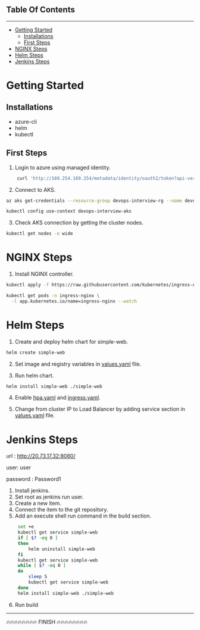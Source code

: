 ## Table Of Contents
---
- [Getting Started](#getting-started)
  - [Installations](#installations)
  - [First Steps](#first-steps)
- [NGINX Steps](#nginx-steps)
- [Helm Steps](#helm-steps)
- [Jenkins Steps](#jenkins-steps)

# Getting Started

## Installations
- azure-cli
- helm
- kubectl

## First Steps
1. Login to azure using managed identity.
```bash
    curl 'http://169.254.169.254/metadata/identity/oauth2/token?api-version=2018-02-01&resource=https://management.azure.com/' -H Metadata:true   
```
2. Connect to AKS.
```bash
az aks get-credentials --resource-group devops-interview-rg --name devops-interview-aks

kubectl config use-context devops-interview-aks
```

3. Check AKS connection by getting the cluster nodes.
```bash
kubectl get nodes -o wide
```


# NGINX Steps
1. Install NGINX controller.
```bash
kubectl apply -f https://raw.githubusercontent.com/kubernetes/ingress-nginx/controller-v0.45.0/deploy/static/provider/cloud/deploy.yaml

kubectl get pods -n ingress-nginx \
  -l app.kubernetes.io/name=ingress-nginx --watch

``` 
# Helm Steps
1. Create and deploy helm chart for simple-web.

```bash
helm create simple-web
```

2. Set image and registry variables in [values.yaml](/simple-web/values.yaml) file.

3. Run helm chart.
```bash
helm install simple-web ./simple-web
```

4. Enable [hpa.yaml](simple-web/templates/hpa.yaml) and [ingress.yaml](simple-web/templates/ingress.yaml).
   
5. Change from cluster IP to Load Balancer by adding service section in [values.yaml](/simple-web/values.yaml) file.
   
# Jenkins Steps
url : http://20.73.17.32:8080/

user: user

password : Password1
1. Install jenkins.
2. Set root as jenkins run user.
3. Create a new item.
4. Connect the item to the git repository.
5. Add an execute shell run command in the build section.
   ```bash
    set +e
    kubectl get service simple-web
    if [ $? -eq 0 ]
    then 
        helm uninstall simple-web
    fi
    kubectl get service simple-web
    while [ $? -eq 0 ]
    do
        sleep 5
        kubectl get service simple-web
    done
    helm install simple-web ./simple-web
   ```
6. Run build 

---
🔥🔥🔥🔥🔥🔥🔥🔥 FINISH 🔥🔥🔥🔥🔥🔥🔥🔥